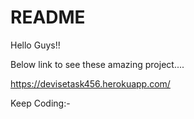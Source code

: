 # README

Hello Guys!!

Below link to see these amazing project....

https://devisetask456.herokuapp.com/

Keep Coding:-
